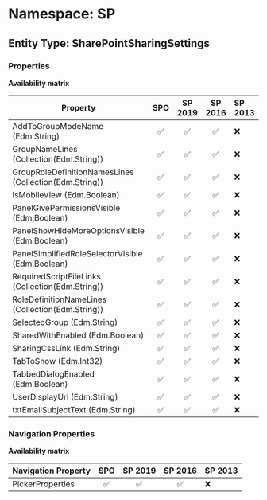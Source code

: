 # Namespace: SP

## Entity Type: SharePointSharingSettings

### Properties

**Availability matrix**

Property | SPO | SP 2019 | SP 2016 | SP 2013
----------|:---:|:-------:|:-------:|:-------
AddToGroupModeName (Edm.String) | ✅ | ✅ | ✅ | ❌
GroupNameLines (Collection(Edm.String)) | ✅ | ✅ | ✅ | ❌
GroupRoleDefinitionNamesLines (Collection(Edm.String)) | ✅ | ✅ | ✅ | ❌
IsMobileView (Edm.Boolean) | ✅ | ✅ | ✅ | ❌
PanelGivePermissionsVisible (Edm.Boolean) | ✅ | ✅ | ✅ | ❌
PanelShowHideMoreOptionsVisible (Edm.Boolean) | ✅ | ✅ | ✅ | ❌
PanelSimplifiedRoleSelectorVisible (Edm.Boolean) | ✅ | ✅ | ✅ | ❌
RequiredScriptFileLinks (Collection(Edm.String)) | ✅ | ✅ | ✅ | ❌
RoleDefinitionNameLines (Collection(Edm.String)) | ✅ | ✅ | ✅ | ❌
SelectedGroup (Edm.String) | ✅ | ✅ | ✅ | ❌
SharedWithEnabled (Edm.Boolean) | ✅ | ✅ | ✅ | ❌
SharingCssLink (Edm.String) | ✅ | ✅ | ✅ | ❌
TabToShow (Edm.Int32) | ✅ | ✅ | ✅ | ❌
TabbedDialogEnabled (Edm.Boolean) | ✅ | ✅ | ✅ | ❌
UserDisplayUrl (Edm.String) | ✅ | ✅ | ✅ | ❌
txtEmailSubjectText (Edm.String) | ✅ | ✅ | ✅ | ❌

### Navigation Properties

**Availability matrix**

Navigation Property | SPO | SP 2019 | SP 2016 | SP 2013
----------|:---:|:-------:|:-------:|:-------
PickerProperties | ✅ | ✅ | ✅ | ❌
